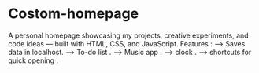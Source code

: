 # Costom-homepage

A personal homepage showcasing my projects, creative experiments, and code ideas — built with HTML, CSS, and JavaScript.
Features : 
--> Saves data in localhost. 
--> To-do list .
--> Music app .
--> clock .
--> shortcuts for quick opening .

